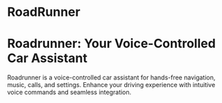# RoadRunner
# Roadrunner: Your Voice-Controlled Car Assistant 

Roadrunner is a voice-controlled car assistant for hands-free navigation, music, calls, and settings. Enhance your driving experience with intuitive voice commands and seamless integration.

